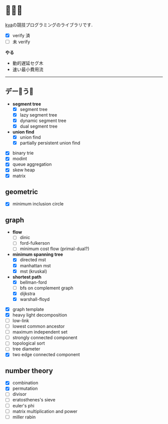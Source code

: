 # 🐙🐘🦍
[kya](https://twitter.com/kya_ski)の競技プログラミングのライブラリです. 
- [x] verify 済
- [ ] 未 verify

**やる**
- 動的遅延セグ木
- 速い最小費用流

***

## デー🐙う🐘
- **segment tree**
  - [x] segment tree
  - [x] lazy segment tree
  - [x] dynamic segment tree
  - [x] dual segment tree
- **union find**
  - [x] union find
  - [x] partially persistent union find
- [x] binary trie
- [x] modint
- [x] queue aggregation
- [x] skew heap
- [x] matrix

## geometric
- [x] minimum inclusion circle

## graph
- **flow**
  - [ ] dinic
  - [ ] ford-fulkerson
  - [ ] minimum cost flow (primal-dual?)
- **minimum spanning tree**
  - [x] directed mst
  - [x] manhattan mst
  - [x] mst (kruskal)
- **shortest path**
  - [x] bellman-ford
  - [ ] bfs on complement graph
  - [x] dijkstra
  - [x] warshall-floyd
- [x] graph template
- [x] heavy light decomposition
- [ ] low-link
- [ ] lowest common ancestor
- [ ] maximum independent set
- [ ] strongly connected component
- [ ] topological sort
- [ ] tree diameter
- [x] two edge connected component

## number theory
- [x] combination
- [x] permutation
- [ ] divisor
- [ ] eratosthenes's sieve
- [ ] euler's phi
- [ ] matrix multiplication and power
- [ ] miller rabin
